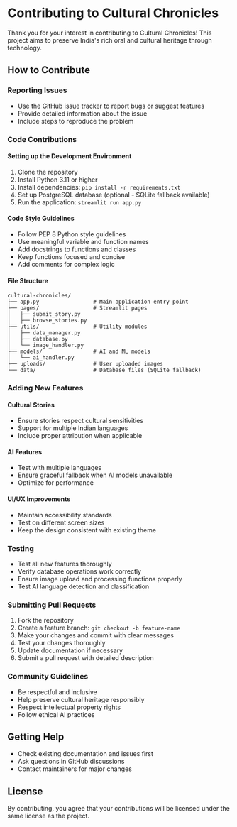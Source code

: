 # Contributing to Cultural Chronicles

Thank you for your interest in contributing to Cultural Chronicles! This project aims to preserve India's rich oral and cultural heritage through technology.

## How to Contribute

### Reporting Issues
- Use the GitHub issue tracker to report bugs or suggest features
- Provide detailed information about the issue
- Include steps to reproduce the problem

### Code Contributions

#### Setting up the Development Environment
1. Clone the repository
2. Install Python 3.11 or higher
3. Install dependencies: `pip install -r requirements.txt`
4. Set up PostgreSQL database (optional - SQLite fallback available)
5. Run the application: `streamlit run app.py`

#### Code Style Guidelines
- Follow PEP 8 Python style guidelines
- Use meaningful variable and function names
- Add docstrings to functions and classes
- Keep functions focused and concise
- Add comments for complex logic

#### File Structure
```
cultural-chronicles/
├── app.py                 # Main application entry point
├── pages/                 # Streamlit pages
│   ├── submit_story.py
│   ├── browse_stories.py
├── utils/                 # Utility modules
│   ├── data_manager.py
│   ├── database.py
│   └── image_handler.py
├── models/                # AI and ML models
│   └── ai_handler.py
├── uploads/               # User uploaded images
└── data/                  # Database files (SQLite fallback)
```

### Adding New Features

#### Cultural Stories
- Ensure stories respect cultural sensitivities
- Support for multiple Indian languages
- Include proper attribution when applicable

#### AI Features
- Test with multiple languages
- Ensure graceful fallback when AI models unavailable
- Optimize for performance

#### UI/UX Improvements
- Maintain accessibility standards
- Test on different screen sizes
- Keep the design consistent with existing theme

### Testing
- Test all new features thoroughly
- Verify database operations work correctly
- Ensure image upload and processing functions properly
- Test AI language detection and classification

### Submitting Pull Requests
1. Fork the repository
2. Create a feature branch: `git checkout -b feature-name`
3. Make your changes and commit with clear messages
4. Test your changes thoroughly
5. Update documentation if necessary
6. Submit a pull request with detailed description

### Community Guidelines
- Be respectful and inclusive
- Help preserve cultural heritage responsibly
- Respect intellectual property rights
- Follow ethical AI practices

## Getting Help
- Check existing documentation and issues first
- Ask questions in GitHub discussions
- Contact maintainers for major changes

## License
By contributing, you agree that your contributions will be licensed under the same license as the project.
